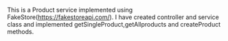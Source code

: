 This is a Product service implemented using FakeStore(https://fakestoreapi.com/). I have created controller and service class and implemented getSingleProduct,getAllproducts and createProduct methods.
